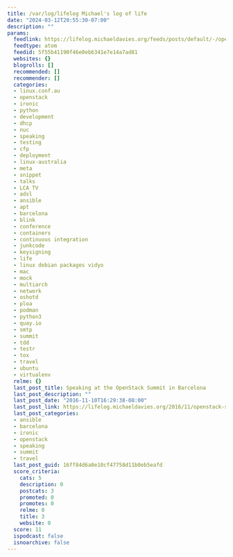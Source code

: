 ```yaml
---
title: /var/log/lifelog Michael's log of life
date: "2024-03-12T20:55:30-07:00"
description: ""
params:
  feedlink: https://lifelog.michaeldavies.org/feeds/posts/default/-/openstack
  feedtype: atom
  feedid: 5f55b41190f46e0eb6341e7e14a7ad81
  websites: {}
  blogrolls: []
  recommended: []
  recommender: []
  categories:
  - linux.conf.au
  - openstack
  - ironic
  - python
  - development
  - dhcp
  - nuc
  - speaking
  - testing
  - cfp
  - deployment
  - linux-australia
  - meta
  - snippet
  - talks
  - LCA TV
  - adsl
  - ansible
  - apt
  - barcelona
  - blink
  - conference
  - containers
  - continuous integration
  - junkcode
  - keysigning
  - life
  - linux debian packages vidyo
  - mac
  - mock
  - multiarch
  - network
  - oshotd
  - ploa
  - podman
  - python3
  - quay.io
  - smtp
  - summit
  - tdd
  - testr
  - tox
  - travel
  - ubuntu
  - virtualenv
  relme: {}
  last_post_title: Speaking at the OpenStack Summit in Barcelona
  last_post_description: ""
  last_post_date: "2016-11-10T16:29:38-08:00"
  last_post_link: https://lifelog.michaeldavies.org/2016/11/openstack-summit-barcelona.html
  last_post_categories:
  - ansible
  - barcelona
  - ironic
  - openstack
  - speaking
  - summit
  - travel
  last_post_guid: 16ff84d6a0e10cf47758d11b0eb5eafd
  score_criteria:
    cats: 5
    description: 0
    postcats: 3
    promoted: 0
    promotes: 0
    relme: 0
    title: 3
    website: 0
  score: 11
  ispodcast: false
  isnoarchive: false
---
```

